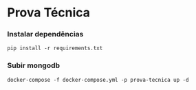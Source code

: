 # Prova Técnica

### Instalar dependências
```shell
pip install -r requirements.txt
```

### Subir mongodb
```shell
docker-compose -f docker-compose.yml -p prova-tecnica up -d
```